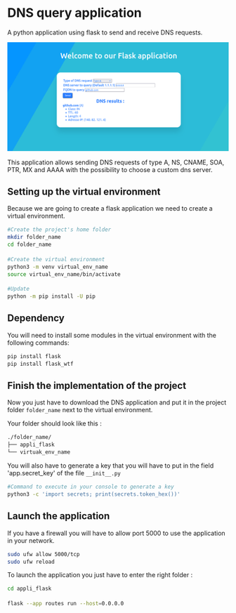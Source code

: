 # DNS query application

A python application using flask to send and receive DNS requests.

![HOME](./static/img/DNS_APP.png "DNS APP")

This application allows sending DNS requests of type A, NS, CNAME, SOA, PTR, MX and AAAA with the possibility to choose a custom dns server.

## Setting up the virtual environment

Because we are going to create a flask application we need to create a virtual environment.
```bash
#Create the project's home folder
mkdir folder_name
cd folder_name

#Create the virtual environment
python3 -m venv virtual_env_name
source virtual_env_name/bin/activate

#Update
python -m pip install -U pip 
```

## Dependency

You will need to install some modules in the virtual environment with the following commands:
```bash
pip install flask
pip install flask_wtf
```

## Finish the implementation of the project

Now you just have to download the DNS application and put it in the project folder `folder_name` next to the virtual environment.

Your folder should look like this :
```bash
./folder_name/
├── appli_flask
└── virtuak_env_name
```
You will also have to generate a key that you will have to put in the field 'app.secret_key' of the file `__init__.py`
```bash
#Command to execute in your console to generate a key
python3 -c 'import secrets; print(secrets.token_hex())'
```

## Launch the application

If you have a firewall you will have to allow port 5000 to use the application in your network.
```bash
sudo ufw allow 5000/tcp
sudo ufw reload
```
To launch the application you just have to enter the right folder :
```bash
cd appli_flask

flask --app routes run --host=0.0.0.0
```

